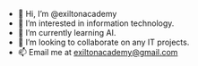 - 👋 Hi, I’m @exiltonacademy
- 👀 I’m interested in information technology. 
- 🌱 I’m currently learning AI.
- 💞️ I’m looking to collaborate on any IT projects.
- 📫 Email me at exiltonacademy@gmail.com

<!---
exiltonacademy/exiltonacademy is a ✨ special ✨ repository because its `README.md` (this file) appears on your GitHub profile.
You can click the Preview link to take a look at your changes.
--->
